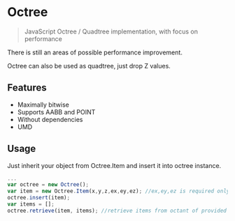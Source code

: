 # Octree
> JavaScript Octree / Quadtree implementation, with focus on performance

There is still an areas of possible performance improvement.

Octree can also be used as quadtree, just drop Z values.

## Features
* Maximally bitwise
* Supports AABB and POINT
* Without dependencies
* UMD

## Usage
Just inherit your object from Octree.Item and insert it into octree instance.

```js
...
var octree = new Octree();
var item = new Octree.Item(x,y,z,ex,ey,ez); //ex,ey,ez is required only for AABB item
octree.insert(item);
var items = [];
octree.retrieve(item, items); //retrieve items from octant of provided item
```